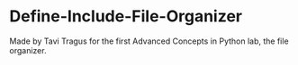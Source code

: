 # Define-Include-File-Organizer

Made by Tavi Tragus for the first Advanced Concepts in Python lab, the file organizer.
